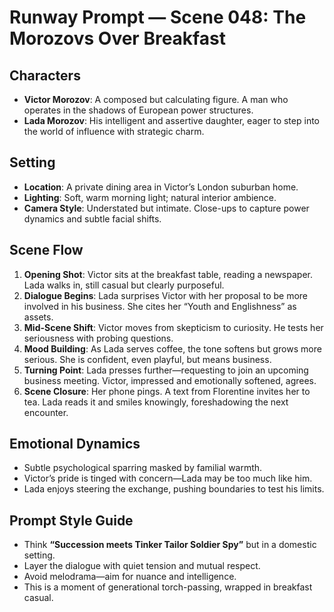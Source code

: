 # Runway Prompt — Scene 048: The Morozovs Over Breakfast

## Characters
- **Victor Morozov**: A composed but calculating figure. A man who operates in the shadows of European power structures.
- **Lada Morozov**: His intelligent and assertive daughter, eager to step into the world of influence with strategic charm.

## Setting
- **Location**: A private dining area in Victor’s London suburban home.
- **Lighting**: Soft, warm morning light; natural interior ambience.
- **Camera Style**: Understated but intimate. Close-ups to capture power dynamics and subtle facial shifts.

## Scene Flow
1. **Opening Shot**: Victor sits at the breakfast table, reading a newspaper. Lada walks in, still casual but clearly purposeful.
2. **Dialogue Begins**: Lada surprises Victor with her proposal to be more involved in his business. She cites her “Youth and Englishness” as assets.
3. **Mid-Scene Shift**: Victor moves from skepticism to curiosity. He tests her seriousness with probing questions.
4. **Mood Building**: As Lada serves coffee, the tone softens but grows more serious. She is confident, even playful, but means business.
5. **Turning Point**: Lada presses further—requesting to join an upcoming business meeting. Victor, impressed and emotionally softened, agrees.
6. **Scene Closure**: Her phone pings. A text from Florentine invites her to tea. Lada reads it and smiles knowingly, foreshadowing the next encounter.

## Emotional Dynamics
- Subtle psychological sparring masked by familial warmth.
- Victor’s pride is tinged with concern—Lada may be too much like him.
- Lada enjoys steering the exchange, pushing boundaries to test his limits.

## Prompt Style Guide
- Think **“Succession meets Tinker Tailor Soldier Spy”** but in a domestic setting.
- Layer the dialogue with quiet tension and mutual respect.
- Avoid melodrama—aim for nuance and intelligence.
- This is a moment of generational torch-passing, wrapped in breakfast casual.
